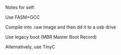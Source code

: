 Notes for self:

Use FASM+GCC

Compile into .raw image and then dd it to a usb drive

Use legacy boot (MBR Master Boot Record)

Alternatively, use TinyC

